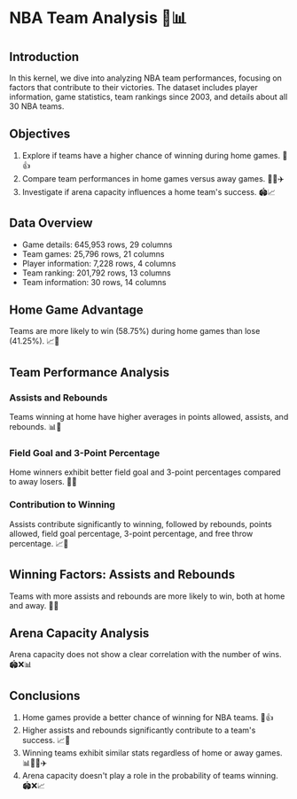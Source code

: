 # NBA Team Analysis 🏀📊

## Introduction
In this kernel, we dive into analyzing NBA team performances, focusing on factors that contribute to their victories. The dataset includes player information, game statistics, team rankings since 2003, and details about all 30 NBA teams.

## Objectives
1. Explore if teams have a higher chance of winning during home games. 🏡👍
2. Compare team performances in home games versus away games. 🏡🆚✈️
3. Investigate if arena capacity influences a home team's success. 🏟️📈

## Data Overview
- Game details: 645,953 rows, 29 columns
- Team games: 25,796 rows, 21 columns
- Player information: 7,228 rows, 4 columns
- Team ranking: 201,792 rows, 13 columns
- Team information: 30 rows, 14 columns

## Home Game Advantage
Teams are more likely to win (58.75%) during home games than lose (41.25%). 📈🏡

## Team Performance Analysis
### Assists and Rebounds
Teams winning at home have higher averages in points allowed, assists, and rebounds. 📊🏡

### Field Goal and 3-Point Percentage
Home winners exhibit better field goal and 3-point percentages compared to away losers. 🎯🏀

### Contribution to Winning
Assists contribute significantly to winning, followed by rebounds, points allowed, field goal percentage, 3-point percentage, and free throw percentage. 📈💪

## Winning Factors: Assists and Rebounds
Teams with more assists and rebounds are more likely to win, both at home and away. 🏀💼

## Arena Capacity Analysis
Arena capacity does not show a clear correlation with the number of wins. 🏟️❌📊

## Conclusions
1. Home games provide a better chance of winning for NBA teams. 🏡👍
2. Higher assists and rebounds significantly contribute to a team's success. 📈💪
3. Winning teams exhibit similar stats regardless of home or away games. 📊🏡🆚✈️
4. Arena capacity doesn't play a role in the probability of teams winning. 🏟️❌📈

